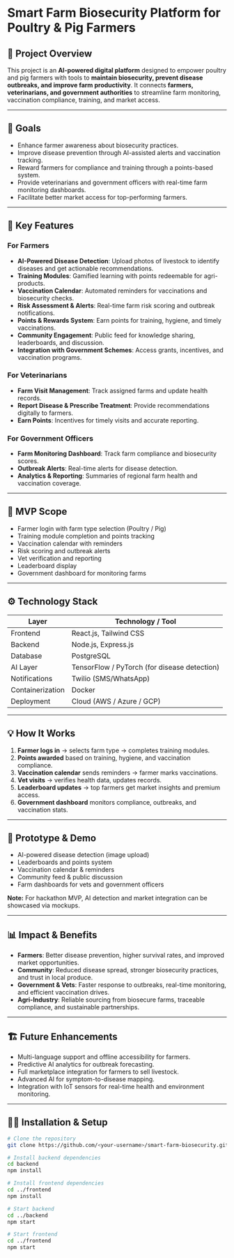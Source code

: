 # Smart Farm Biosecurity Platform for Poultry & Pig Farmers

## 🚀 Project Overview

This project is an **AI-powered digital platform** designed to empower poultry and pig farmers with tools to **maintain biosecurity, prevent disease outbreaks, and improve farm productivity**. It connects **farmers, veterinarians, and government authorities** to streamline farm monitoring, vaccination compliance, training, and market access.

---

## 🎯 Goals

- Enhance farmer awareness about biosecurity practices.
- Improve disease prevention through AI-assisted alerts and vaccination tracking.
- Reward farmers for compliance and training through a points-based system.
- Provide veterinarians and government officers with real-time farm monitoring dashboards.
- Facilitate better market access for top-performing farmers.

---

## 🧩 Key Features

### For Farmers
- **AI-Powered Disease Detection**: Upload photos of livestock to identify diseases and get actionable recommendations.
- **Training Modules**: Gamified learning with points redeemable for agri-products.
- **Vaccination Calendar**: Automated reminders for vaccinations and biosecurity checks.
- **Risk Assessment & Alerts**: Real-time farm risk scoring and outbreak notifications.
- **Points & Rewards System**: Earn points for training, hygiene, and timely vaccinations.
- **Community Engagement**: Public feed for knowledge sharing, leaderboards, and discussion.
- **Integration with Government Schemes**: Access grants, incentives, and vaccination programs.

### For Veterinarians
- **Farm Visit Management**: Track assigned farms and update health records.
- **Report Disease & Prescribe Treatment**: Provide recommendations digitally to farmers.
- **Earn Points**: Incentives for timely visits and accurate reporting.

### For Government Officers
- **Farm Monitoring Dashboard**: Track farm compliance and biosecurity scores.
- **Outbreak Alerts**: Real-time alerts for disease detection.
- **Analytics & Reporting**: Summaries of regional farm health and vaccination coverage.

---

## 🧭 MVP Scope

- Farmer login with farm type selection (Poultry / Pig)
- Training module completion and points tracking
- Vaccination calendar with reminders
- Risk scoring and outbreak alerts
- Vet verification and reporting
- Leaderboard display
- Government dashboard for monitoring farms

---

## ⚙️ Technology Stack

| Layer             | Technology / Tool |
|------------------|------------------|
| Frontend          | React.js, Tailwind CSS |
| Backend           | Node.js, Express.js |
| Database          | PostgreSQL |
| AI Layer          | TensorFlow / PyTorch (for disease detection) |
| Notifications     | Twilio (SMS/WhatsApp) |
| Containerization  | Docker |
| Deployment        | Cloud (AWS / Azure / GCP) |

---

## 💡 How It Works

1. **Farmer logs in** → selects farm type → completes training modules.  
2. **Points awarded** based on training, hygiene, and vaccination compliance.  
3. **Vaccination calendar** sends reminders → farmer marks vaccinations.  
4. **Vet visits** → verifies health data, updates records.  
5. **Leaderboard updates** → top farmers get market insights and premium access.  
6. **Government dashboard** monitors compliance, outbreaks, and vaccination stats.  

---

## 🎨 Prototype & Demo

- AI-powered disease detection (image upload)
- Leaderboards and points system
- Vaccination calendar & reminders
- Community feed & public discussion
- Farm dashboards for vets and government officers  

**Note:** For hackathon MVP, AI detection and market integration can be showcased via mockups.

---

## 📊 Impact & Benefits

- **Farmers**: Better disease prevention, higher survival rates, and improved market opportunities.  
- **Community**: Reduced disease spread, stronger biosecurity practices, and trust in local produce.  
- **Government & Vets**: Faster response to outbreaks, real-time monitoring, and efficient vaccination drives.  
- **Agri-Industry**: Reliable sourcing from biosecure farms, traceable compliance, and sustainable partnerships.

---

## 🏗️ Future Enhancements

- Multi-language support and offline accessibility for farmers.  
- Predictive AI analytics for outbreak forecasting.  
- Full marketplace integration for farmers to sell livestock.  
- Advanced AI for symptom-to-disease mapping.  
- Integration with IoT sensors for real-time health and environment monitoring.

---

## 🧑‍💻 Installation & Setup

```bash
# Clone the repository
git clone https://github.com/<your-username>/smart-farm-biosecurity.git

# Install backend dependencies
cd backend
npm install

# Install frontend dependencies
cd ../frontend
npm install

# Start backend
cd ../backend
npm start

# Start frontend
cd ../frontend
npm start